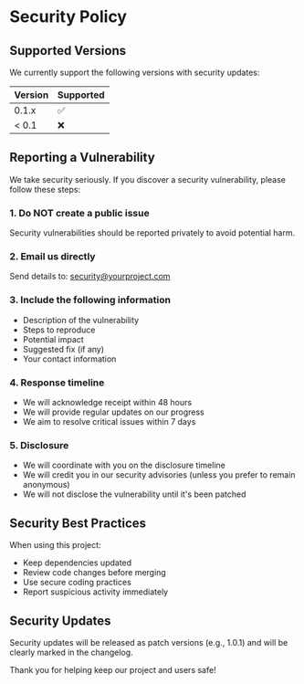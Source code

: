 # Security Policy

## Supported Versions

We currently support the following versions with security updates:

| Version | Supported          |
| ------- | ------------------ |
| 0.1.x   | :white_check_mark: |
| < 0.1   | :x:                |

## Reporting a Vulnerability

We take security seriously. If you discover a security vulnerability, please follow these steps:

### 1. Do NOT create a public issue
Security vulnerabilities should be reported privately to avoid potential harm.

### 2. Email us directly
Send details to: [security@yourproject.com](mailto:security@yourproject.com)

### 3. Include the following information
- Description of the vulnerability
- Steps to reproduce
- Potential impact
- Suggested fix (if any)
- Your contact information

### 4. Response timeline
- We will acknowledge receipt within 48 hours
- We will provide regular updates on our progress
- We aim to resolve critical issues within 7 days

### 5. Disclosure
- We will coordinate with you on the disclosure timeline
- We will credit you in our security advisories (unless you prefer to remain anonymous)
- We will not disclose the vulnerability until it's been patched

## Security Best Practices

When using this project:

- Keep dependencies updated
- Review code changes before merging
- Use secure coding practices
- Report suspicious activity immediately

## Security Updates

Security updates will be released as patch versions (e.g., 1.0.1) and will be clearly marked in the changelog.

Thank you for helping keep our project and users safe!
